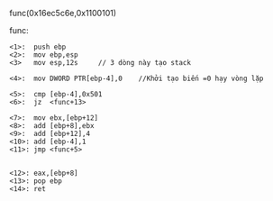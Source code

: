 func(0x16ec5c6e,0x1100101)

func:

	<1>:  push ebp
	<2>:  mov ebp,esp
	<3>   mov esp,12s     // 3 dòng này tạo stack

	<4>:  mov DWORD PTR[ebp-4],0    //Khởi tạo biến =0 hạy vòng lặp

	<5>:  cmp [ebp-4],0x501
	<6>:  jz  <func+13>

	<7>:  mov ebx,[ebp+12]
	<8>:  add [ebp+8],ebx
	<9>:  add [ebp+12],4
	<10>: add [ebp-4],1
	<11>: jmp <func+5>


	<12>: eax,[ebp+8] 
	<13>: pop ebp 
	<14>: ret 


	
